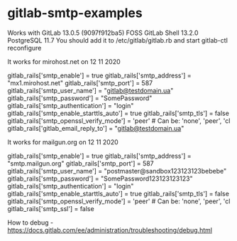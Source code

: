 # gitlab-smtp-examples
Works with GitLab 13.0.5 (9097f912ba5) FOSS  GitLab Shell 13.2.0  PostgreSQL  11.7
You should add it to /etc/gitlab/gitlab.rb
and start gitlab-ctl reconfigure


It works for mirohost.net on 12 11 2020

gitlab_rails['smtp_enable'] = true
gitlab_rails['smtp_address'] = "mx1.mirohost.net"
gitlab_rails['smtp_port'] = 587
gitlab_rails['smtp_user_name'] = "gitlab@testdomain.ua"
gitlab_rails['smtp_password'] = "SomePassword"
gitlab_rails['smtp_authentication'] = "login"
gitlab_rails['smtp_enable_starttls_auto'] = true
gitlab_rails['smtp_tls'] = false
gitlab_rails['smtp_openssl_verify_mode'] = 'peer' # Can be: 'none', 'peer', 'cl
gitlab_rails['gitlab_email_reply_to'] = "gitlab@testdomain.ua"


It works for mailgun.org  on 12 11 2020

gitlab_rails['smtp_enable'] = true
gitlab_rails['smtp_address'] = "smtp.mailgun.org"
gitlab_rails['smtp_port'] = 587
gitlab_rails['smtp_user_name'] = "postmaster@sandbox123123123bebebe"
gitlab_rails['smtp_password'] = "SomePassword123123123123"
gitlab_rails['smtp_authentication'] = "login"
gitlab_rails['smtp_enable_starttls_auto'] = true
gitlab_rails['smtp_tls'] = false
gitlab_rails['smtp_openssl_verify_mode'] = 'peer' # Can be: 'none', 'peer', 'cl
gitlab_rails['smtp_ssl'] = false

How to debug - 
https://docs.gitlab.com/ee/administration/troubleshooting/debug.html

